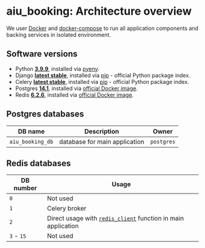 # aiu_booking: Architecture overview #

We user [Docker](https://www.docker.com/) and [docker-compose](https://docs.docker.com/compose/) to run all application components and backing services in isolated environment.

## Software versions ##

* Python **[3.9.9](https://docs.python.org/)**, installed via [pyenv](https://github.com/pyenv/pyenv).
* Django **[latest stable](https://docs.djangoproject.com/)**, installed via [pip](https://pypi.python.org/pypi) - official Python package index.
* Celery **[latest stable](http://docs.celeryproject.org/en/latest/index.html)**, installed via [pip](https://pypi.python.org/pypi) - official Python package index.
* Postgres **[14.1](https://www.postgresql.org/docs/14.1/static/index.html)**, installed via [official Docker image](https://hub.docker.com/_/postgres).
* Redis **[6.2.6](https://redis.io/)**, installed via [official Docker image](https://hub.docker.com/_/redis).

## Postgres databases ##

| DB name | Description | Owner |
| ------- | ----------- | ----- |
| `aiu_booking_db` | database for main application | `postgres` |

## Redis databases ##

| DB number | Usage |
| --------- | ----- |
| `0` | Not used |
| `1` | Celery broker |
| `2` | Direct usage with [`redis_client`](./api/aiu_booking/apps/common/utils/redis.py#L9) function in main application |
| `3` - `15` | Not used |
